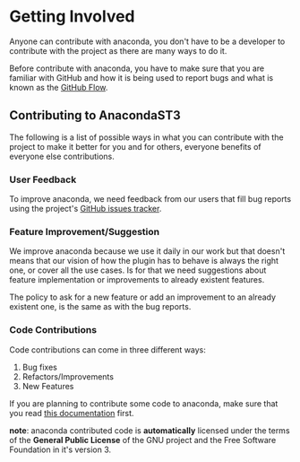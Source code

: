 # Getting Involved

Anyone can contribute with anaconda, you don't have to be a developer to contribute with the project as there are many ways to do it.

Before contribute with anaconda, you have to make sure that you are familiar with GitHub and how it is being used to report bugs and what is known as the [GitHub Flow](https://guides.github.com/introduction/flow/index.html).

## Contributing to AnacondaST3

The following is a list of possible ways in what you can contribute with the project to make it better for you and for others, everyone benefits of everyone else contributions.

### User Feedback

To improve anaconda, we need feedback from our users that fill bug reports using the project's [GitHub issues tracker](https://github.com/DamnWidget/anaconda/issues).

### Feature Improvement/Suggestion

We improve anaconda because we use it daily in our work but that doesn't means that our vision of how the plugin has to behave is always the right one, or cover all the use cases. Is for that we need suggestions about feature implementation or improvements to already existent features.

The policy to ask for a new feature or add an improvement to an already existent one, is the same as with the bug reports.

### Code Contributions

Code contributions can come in three different ways:

1. Bug fixes
2. Refactors/Improvements
3. New Features

If you are planning to contribute some code to anaconda, make sure that you read [this documentation](/getting_involved/anaconda_coding_style_guide/README.html) first.

**note**: anaconda contributed code is **automatically** licensed under the terms of the **General Public License** of the GNU project and the Free Software Foundation in it's version 3.
